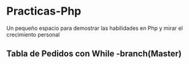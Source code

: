 # Practicas-Php
Un pequeño espacio para demostrar las habilidades en Php y mirar el crecimiento personal
## Tabla de Pedidos con While -branch(Master)
